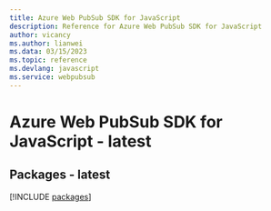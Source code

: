 ```yaml
---
title: Azure Web PubSub SDK for JavaScript
description: Reference for Azure Web PubSub SDK for JavaScript
author: vicancy
ms.author: lianwei
ms.data: 03/15/2023
ms.topic: reference
ms.devlang: javascript
ms.service: webpubsub
---
```

# Azure Web PubSub SDK for JavaScript - latest
## Packages - latest
[!INCLUDE [packages](web-pubsub-index.md)]